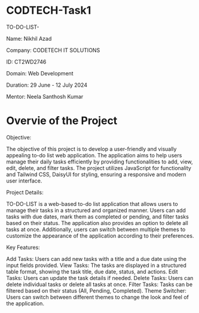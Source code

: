 # CODTECH-Task1

TO-DO-LIST-

Name: Nikhil Azad

Company: CODETECH IT SOLUTIONS

ID: CT2WD2746

Domain: Web Development

Duration: 29 June - 12 July 2024

Mentor: Neela Santhosh Kumar

# Overvie of the Project
    
Objective:

The objective of this project is to develop a user-friendly and visually appealing to-do list web application. The application aims to help users manage their daily tasks efficiently by providing functionalities to add, view, edit, delete, and filter tasks. The project utilizes JavaScript for functionality and Tailwind CSS, DaisyUI for styling, ensuring a responsive and modern user interface.

Project Details:

TO-DO-LIST is a web-based to-do list application that allows users to manage their tasks in a structured and organized manner. Users can add tasks with due dates, mark them as completed or pending, and filter tasks based on their status. The application also provides an option to delete all tasks at once. Additionally, users can switch between multiple themes to customize the appearance of the application according to their preferences.

Key Features:

Add Tasks: Users can add new tasks with a title and a due date using the input fields provided.
View Tasks: The tasks are displayed in a structured table format, showing the task title, due date, status, and actions.
Edit Tasks: Users can update the task details if needed.
Delete Tasks: Users can delete individual tasks or delete all tasks at once.
Filter Tasks: Tasks can be filtered based on their status (All, Pending, Completed).
Theme Switcher: Users can switch between different themes to change the look and feel of the application.

